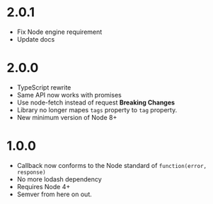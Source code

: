 # 2.0.1

- Fix Node engine requirement
- Update docs

# 2.0.0

- TypeScript rewrite
- Same API now works with promises
- Use node-fetch instead of request
  **Breaking Changes**
- Library no longer mapes `tags` property to `tag` property.
- New minimum version of Node 8+

# 1.0.0

- Callback now conforms to the Node standard of `function(error, response)`
- No more lodash dependency
- Requires Node 4+
- Semver from here on out.
